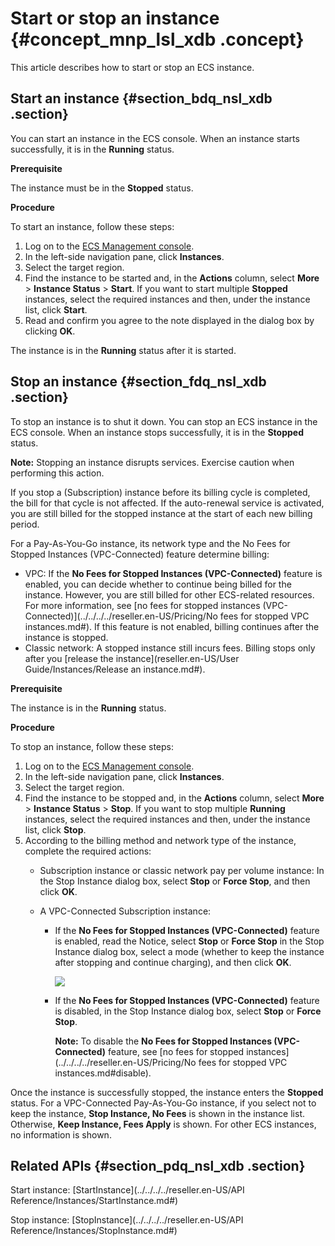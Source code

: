 # Start or stop an instance {#concept_mnp_lsl_xdb .concept}

This article describes how to start or stop an ECS instance.

## Start an instance {#section_bdq_nsl_xdb .section}

You can start an instance in the ECS console. When an instance starts successfully, it is in the **Running** status.

**Prerequisite**

The instance must be in the **Stopped** status.

**Procedure**

To start an instance, follow these steps:

1.  Log on to the [ECS Management console](https://partners-intl.console.aliyun.com/#/ecs).
2.  In the left-side navigation pane, click **Instances**.
3.  Select the target region.
4.  Find the instance to be started and, in the **Actions** column, select **More** \> **Instance Status** \> **Start**. If you want to start multiple **Stopped** instances, select the required instances and then, under the instance list, click **Start**.
5.  Read and confirm you agree to the note displayed in the dialog box by clicking **OK**.

The instance is in the **Running** status after it is started.

## Stop an instance {#section_fdq_nsl_xdb .section}

To stop an instance is to shut it down. You can stop an ECS instance in the ECS console. When an instance stops successfully, it is in the **Stopped** status.

**Note:** Stopping an instance disrupts services. Exercise caution when performing this action.

If you stop a \(Subscription\) instance before its billing cycle is completed, the bill for that cycle is not affected. If the auto-renewal service is activated, you are still billed for the stopped instance at the start of each new billing period.

For a Pay-As-You-Go instance, its network type and the No Fees for Stopped Instances \(VPC-Connected\) feature determine billing:

-   VPC: If the **No Fees for Stopped Instances \(VPC-Connected\)** feature is enabled, you can decide whether to continue being billed for the instance. However, you are still billed for other ECS-related resources. For more information, see [no fees for stopped instances \(VPC-Connected\)](../../../../reseller.en-US/Pricing/No fees for stopped VPC instances.md#). If this feature is not enabled, billing continues after the instance is stopped.
-   Classic network: A stopped instance still incurs fees. Billing stops only after you [release the instance](reseller.en-US/User Guide/Instances/Release an instance.md#).

**Prerequisite**

The instance is in the **Running** status.

**Procedure**

To stop an instance, follow these steps:

1.  Log on to the [ECS Management console](https://partners-intl.console.aliyun.com/#/ecs).
2.  In the left-side navigation pane, click **Instances**.
3.  Select the target region.
4.  Find the instance to be stopped and, in the **Actions** column, select **More** \> **Instance Status** \> **Stop**. If you want to stop multiple **Running** instances, select the required instances and then, under the instance list, click **Stop**.
5.  According to the billing method and network type of the instance, complete the required actions:
    -   Subscription instance or classic network pay per volume instance: In the Stop Instance dialog box, select **Stop** or **Force Stop**, and then click **OK**.
    -   A VPC-Connected Subscription instance:

        -   If the **No Fees for Stopped Instances \(VPC-Connected\)** feature is enabled, read the Notice, select **Stop** or **Force Stop** in the Stop Instance dialog box, select a mode \(whether to keep the instance after stopping and continue charging\), and then click **OK**.

            ![](http://static-aliyun-doc.oss-cn-hangzhou.aliyuncs.com/assets/img/9648/15432106705448_en-US.png)

        -   If the **No Fees for Stopped Instances \(VPC-Connected\)** feature is disabled, in the Stop Instance dialog box, select **Stop** or **Force Stop**.

            **Note:** To disable the **No Fees for Stopped Instances \(VPC-Connected\)** feature, see [no fees for stopped instances](../../../../reseller.en-US/Pricing/No fees for stopped VPC instances.md#disable).


Once the instance is successfully stopped, the instance enters the **Stopped** status. For a VPC-Connected Pay-As-You-Go instance, if you select not to keep the instance, **Stop Instance, No Fees** is shown in the instance list. Otherwise, **Keep Instance, Fees Apply** is shown. For other ECS instances, no information is shown.

## Related APIs {#section_pdq_nsl_xdb .section}

Start instance: [StartInstance](../../../../reseller.en-US/API Reference/Instances/StartInstance.md#)

Stop instance: [StopInstance](../../../../reseller.en-US/API Reference/Instances/StopInstance.md#)

